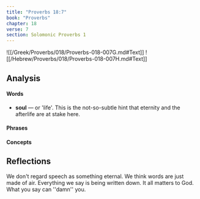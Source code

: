 ```yaml
---
title: "Proverbs 18:7"
book: "Proverbs"
chapter: 18
verse: 7
section: Solomonic Proverbs 1
---
```

![[/Greek/Proverbs/018/Proverbs-018-007G.md#Text]]
![[/Hebrew/Proverbs/018/Proverbs-018-007H.md#Text]]

## Analysis

#### Words
- **soul** — or 'life'.  This is the not-so-subtle hint that eternity and the afterlife are at stake here.

#### Phrases

#### Concepts

## Reflections

We don't regard speech as something eternal.  We think words are just made of air.  Everything we say is being written down. It all matters to God.  What you say can ''damn'' you.
